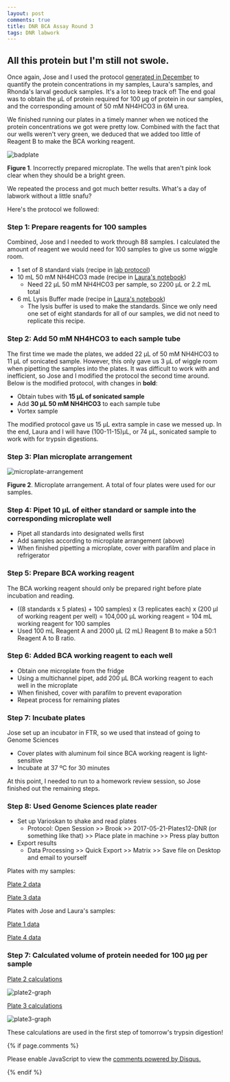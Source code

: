 ```yaml
---
layout: post
comments: true
title: DNR BCA Assay Round 3
tags: DNR labwork
---
```


## All this protein but I'm still not swole.

Once again, Jose and I used the protocol [generated in December](https://yaaminiv.github.io/BCA-Assay-Trial-1/) to quantify the protein concentrations in my samples, Laura's samples, and Rhonda's larval geoduck samples. It's a lot to keep track of! The end goal was to obtain the µL of protein required for 100 µg of protein in our samples, and the corresponding amount of 50 mM NH4HCO3 in 6M urea.

We finished running our plates in a timely manner when we noticed the protein concentrations we got were pretty low. Combined with the fact that our wells weren't very green, we deduced that we added too little of Reagent B to make the BCA working reagent. 

![badplate](https://cloud.githubusercontent.com/assets/22335838/26664970/f8df4a90-464a-11e7-9ae8-f8916a539c85.jpg)

**Figure 1**. Incorrectly prepared microplate. The wells that aren't pink look clear when they should be a bright green.

We repeated the process and got much better results. What's a day of labwork without a little snafu?

Here's the protocol we followed:

### Step 1: Prepare reagents for 100 samples

Combined, Jose and I needed to work through 88 samples. I calculated the amount of reagent we would need for 100 samples to give us some wiggle room.

- 1 set of 8 standard vials (recipe in [lab protocol](https://github.com/RobertsLab/resources/blob/master/protocols/ProteinprepforMSMS.md))
- 10 mL 50 mM NH4HCO3 made (recipe in [Laura's notebook](https://laurahspencer.github.io/LabNotebook/Proteo-Lab-Day-3/))
  - Need 22 µL 50 mM NH4HCO3 per sample, so 2200 µL or 2.2 mL total
- 6 mL Lysis Buffer made (recipe in [Laura's notebook](https://laurahspencer.github.io/LabNotebook/Proteo-Lab-Day-3/))
  - The lysis buffer is used to make the standards. Since we only need one set of eight standards for all of our samples, we did not need to replicate this recipe.

### Step 2: Add 50 mM NH4HCO3 to each sample tube

The first time we made the plates, we added 22 µL of 50 mM NH4HCO3 to 11 µL of sonicated sample. However, this only gave us 3 µL of wiggle room when pipetting the samples into the plates. It was difficult to work with and inefficient, so Jose and I modified the protocol the second time around. Below is the modified protocol, with changes in **bold**:

- Obtain tubes with **15 µL of sonicated sample**
- Add **30 µL 50 mM NH4HCO3** to each sample tube
- Vortex sample

The modified protocol gave us 15 µL extra sample in case we messed up. In the end, Laura and I will have (100-11-15)µL, or 74 µL, sonicated sample to work with for trypsin digestions.

### Step 3: Plan microplate arrangement

![microplate-arrangement](https://cloud.githubusercontent.com/assets/22335838/26664972/fcd6074c-464a-11e7-8064-9af2a152ec16.JPG)

**Figure 2**. Microplate arrangement. A total of four plates were used for our samples.

### Step 4: Pipet 10 µL of either standard or sample into the corresponding microplate well

- Pipet all standards into designated wells first
- Add samples according to microplate arrangement (above)
- When finished pipetting a microplate, cover with parafilm and place in refrigerator

### Step 5: Prepare BCA working reagent

The BCA working reagent should only be prepared right before plate incubation and reading.

- ((8 standards x 5 plates) + 100 samples) x (3 replicates each) x (200 µl of working reagent per well) = 104,000 µL working reagent = 104 mL working reagent for 100 samples
- Used 100 mL Reagent A and 2000 µL (2 mL) Reagent B to make a 50:1 Reagent A to B ratio.

### Step 6: Added BCA working reagent to each well

- Obtain one microplate from the fridge
- Using a multichannel pipet, add 200 µL BCA working reagent to each well in the microplate
- When finished, cover with parafilm to prevent evaporation
- Repeat process for remaining plates

### Step 7: Incubate plates

Jose set up an incubator in FTR, so we used that instead of going to Genome Sciences

- Cover plates with aluminum foil since BCA working reagent is light-sensitive
- Incubate at 37 ºC for 30 minutes

At this point, I needed to run to a homework review session, so Jose finished out the remaining steps.

### Step 8: Used Genome Sciences plate reader

- Set up Varioskan to shake and read plates
  - Protocol: Open Session >> Brook >> 2017-05-21-Plates12-DNR (or something like that) >> Place plate in machine >> Press play button
- Export results
  - Data Processing >> Quick Export >> Matrix >> Save file on Desktop and email to yourself

Plates with my samples:

[Plate 2 data](https://github.com/RobertsLab/project-oyster-oa/blob/master/analyses/DNR_BCA_Analysis/Plate2-20170531.txt)

[Plate 3 data](https://github.com/RobertsLab/project-oyster-oa/blob/master/analyses/DNR_BCA_Analysis/Plate3-20170531.txt)

Plates with Jose and Laura's samples:

[Plate 1 data](https://github.com/RobertsLab/project-oyster-oa/blob/master/analyses/DNR_BCA_Analysis/Jose310517_plate1.txt)

[Plate 4 data](https://github.com/RobertsLab/project-oyster-oa/blob/master/analyses/DNR_BCA_Analysis/Jose310517_plate4.txt)

### Step 7: Calculated volume of protein needed for 100 µg per sample

[Plate 2 calculations](https://github.com/RobertsLab/project-oyster-oa/blob/master/analyses/DNR_BCA_Analysis/2017-5-31_Plate_2_BCA_analyses.xlsx)

![plate2-graph](https://cloud.githubusercontent.com/assets/22335838/26664934/8fca9258-464a-11e7-85b9-52c2c4700329.png)

[Plate 3 calculations](https://github.com/RobertsLab/project-oyster-oa/blob/master/analyses/DNR_BCA_Analysis/2017-5-31_Plate_3_BCA_analyses.xlsx)

![plate3-graph](https://cloud.githubusercontent.com/assets/22335838/26665327/afff0f10-464d-11e7-8f9d-b913a1520504.png)

These calculations are used in the first step of tomorrow's trypsin digestion!

{% if page.comments %}

<div id="disqus_thread"></div>
<script>

/**
*  RECOMMENDED CONFIGURATION VARIABLES: EDIT AND UNCOMMENT THE SECTION BELOW TO INSERT DYNAMIC VALUES FROM YOUR PLATFORM OR CMS.
*  LEARN WHY DEFINING THESE VARIABLES IS IMPORTANT: https://disqus.com/admin/universalcode/#configuration-variables*/
/*
var disqus_config = function () {
this.page.url = PAGE_URL;  // Replace PAGE_URL with your page's canonical URL variable
this.page.identifier = PAGE_IDENTIFIER; // Replace PAGE_IDENTIFIER with your page's unique identifier variable
};
*/
(function() { // DON'T EDIT BELOW THIS LINE
var d = document, s = d.createElement('script');
s.src = 'https://the-responsible-grad-student.disqus.com/embed.js';
s.setAttribute('data-timestamp', +new Date());
(d.head || d.body).appendChild(s);
})();
</script>
<noscript>Please enable JavaScript to view the <a href="https://disqus.com/?ref_noscript">comments powered by Disqus.</a></noscript>

{% endif %}

<script id="dsq-count-scr" src="//the-responsible-grad-student.disqus.com/count.js" async></script>

